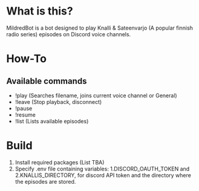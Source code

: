 # What is this?
MildredBot is a bot designed to play Knalli & Sateenvarjo (A popular finnish radio series) episodes on Discord voice channels.

# How-To

## Available commands
* !play (Searches filename, joins current voice channel or General)
* !leave (Stop playback, disconnect)
* !pause
* !resume
* !list (Lists available episodes)

# Build
1. Install required packages (List TBA)
2. Specify .env file containing variables: 1.DISCORD_OAUTH_TOKEN and 2.KNALLIS_DIRECTORY, for discord API token and the directory where the episodes are stored.